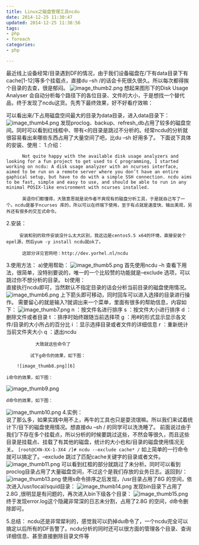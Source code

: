 ```yaml
---
title: Linux之磁盘管理工具ncdu
date: 2014-12-25 11:30:47
updated: 2014-12-25 11:38:56
tags: 
- php
- foreach
categories: 
- php

---
```

 最近线上设备经常/目录遇到DF的情况，由于我们设备磁盘在/下有data目录下有cache[1-12]等多个挂载点，直接du –sh /的话会卡死很久很久。所以每次都得挨个目录的去查，很是郁闷。
![image_thumb2.png][1]
想起来图形下的Disk Usage Analyser 会自动分析每个路径下的各位目录、文件的大小，于是想找一个替代品，终于发现了ncdu这货。先秀下最终效果，好不好看疗效嘛：


<!--more-->


 可以看出来/下占用磁盘空间最大的目录为data目录，进入data目录下：
![image_thumb4.png][2]
 发现proclog、backup、refresh_db占用了较多的磁盘空间。同时可以看到红线框中、带有<的目录是跳过不分析的。经常ncdu的分析就很容易看出来哪些东西占用了大量空间了吧，比du –sh 好用多了。
下面说下具体的安装、使用：
1.介绍：

          Not quite happy with the available disk usage analyzers and looking for a fun project to get used to C programming, I started working on ncdu: A disk usage analyzer with an ncurses interface, aimed to be run on a remote server where you don’t have an entire gaphical setup, but have to do with a simple SSH connection. ncdu aims to be fast, simple and easy to use, and should be able to run in any minimal POSIX-like environment with ncurses installed.
   
          英语你们都懂得，大致意思就是说作者不爽现有的磁盘分析工具，于是就自己写了一个。ncdu是基于ncurses 库的，所以可以在终端下使用，至于有点就是速度快、输出美观，另外还有很多的交互式命令。

2.安装：   

         安装和别的软件安装没什么太大区别，我这边是centos5.5 x64的环境，直接安装个epel源，然后yum -y install ncdu就ok了。
 
          这部分详见官网吧：http://dev.yorhel.nl/ncdu
3.使用方法：
         a)使用帮助：
![image_thumb5.png][3]
        首先使用ncdu –h  查看下用法，很简单，没特别要说的，唯一的一个比较赞的功能就是–exclude 选项，可以跳过你不想分析的目录。
        b)使用：     
      直接执行ncdu即可，当然默认不指定目录的话会分析当前目录的磁盘使用情况。
![image_thumb6.png][4]
上下箭头即可移动，同时回车可以进入选择的目录进行操作。
需要留心的就是输入?就调出来一个菜单，里面有很多的帮助信息，内容如下：
![image_thumb7.png][5]
  n ：按文件名进行排序 
                s ：按文件大小进行排序
                d ：删除文件或者目录
                t  ：排序时始终跟随当前选择项 
                g ：用#的形式显示显示各文件/目录的大小所占的百分比
                 i ：显示选择目录或者文件的详细信息 
                 r ：重新统计当前文件夹大小
                q ：退出ncdu 
   
               大致就这些命令了
   
             试下g命令的效果，如下图：

        ![image_thumb8.png][6]

    i命令的效果，如下图：
![image_thumb9.png][7]

    d命令的效果，如下图：     
![image_thumb10.png][8]
4.实例：          
      说了那么多，如果实践中用不上，再牛的工具也只是耍流氓嘛。所以我们来试着统计下/目下的磁盘使用情况。想直接du –sh / 的同学可以洗洗睡了。
      前面说过由于我们/下存在多个挂载点，所以分析的时候要跳过这些，不然会等很久，而且这些目录是挂载点、挂载了有其他的磁盘，统计的大小也和/目录的磁盘使用情况无关。
`[root@CXN-XX-1-3X4 /]# ncdu --exclude cache* /`
  如上简单的一行命令就可以搞定了。–exclude 跳过了匹配cache关键字的目录或者文件。
![image_thumb11.png][9]
  可以看到红框的部分就跳过了未分析。同时可以看到proclog目录占用了大量磁盘空间，不过这个是我们存放的业务日志。返回到/：
![image_thumb13.png][10]
使用s命令排序之后发现，/usr目录占用了8G 的空间，依次进入/usr/local/squid目录：
![image_thumb14.png][11]
发现bin目录下占用了2.8G ,很明显是有问题的，再次进入bin下级各个目录：
![image_thumb15.png][12]
终于发现error.log这个隐藏非常深的日志未分割，占用了2.8G 的空间，d命令删除即可。

5.总结：
     ncdu还是非常犀利的，感觉我可以扔掉du命令了，一个ncdu完全可以搞定以后所有的DF告警了。ncdu分析的同时还可以很方面的管理各个目录、查询详细信息、甚至直接删除目录文件等

  [1]: https://imgs.gnux.cn/usr/uploads/2014/12/1005472086.png
  [2]: https://imgs.gnux.cn/usr/uploads/2014/12/4176254197.png
  [3]: https://imgs.gnux.cn/usr/uploads/2014/12/3046083748.png
  [4]: https://imgs.gnux.cn/usr/uploads/2014/12/17282749.png
  [5]: https://imgs.gnux.cn/usr/uploads/2014/12/4256654103.png
  [6]: https://imgs.gnux.cn/usr/uploads/2014/12/1271978750.png
  [7]: https://imgs.gnux.cn/usr/uploads/2014/12/921027948.png
  [8]: https://imgs.gnux.cn/usr/uploads/2014/12/2655697671.png
  [9]: https://imgs.gnux.cn/usr/uploads/2014/12/1156679334.png
  [10]: https://imgs.gnux.cn/usr/uploads/2014/12/889219004.png
  [11]: https://imgs.gnux.cn/usr/uploads/2014/12/1258907761.png
  [12]: https://imgs.gnux.cn/usr/uploads/2014/12/2290436012.png